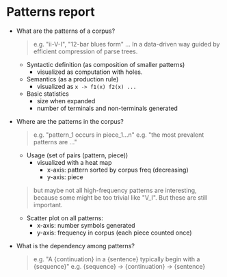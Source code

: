 # Patterns report

- What are the patterns of a corpus?
  > e.g. "ii-V-I", "12-bar blues form" ...
  > In a data-driven way guided by efficient compression of parse trees.
  - Syntactic definition (as composition of smaller patterns)
    - visualized as computation with holes.
  - Semantics (as a production rule)
    - visualized as `x -> f1(x) f2(x) ...`
  - Basic statistics
    - size when expanded
    - number of terminals and non-terminals generated

- Where are the patterns in the corpus?
  > e.g. "pattern_1 occurs in piece_1...n"
  > e.g. "the most prevalent patterns are ..."
  - Usage (set of pairs (pattern, piece))
    - visualized with a heat map
      - x-axis: pattern sorted by corpus freq (decreasing)
      - y-axis: piece
  > but maybe not all high-frequency patterns are interesting, because some might be too trivial like "V_I". But these are still important.
  - Scatter plot on all patterns:
    - x-axis: number symbols generated
    - y-axis: frequency in corpus (each piece counted once)
  
- What is the dependency among patterns?
  > e.g. "A {continuation} in a {sentence} typically begin with a {sequence}"
  > e.g. {sequence} → {continuation} → {sentence}
